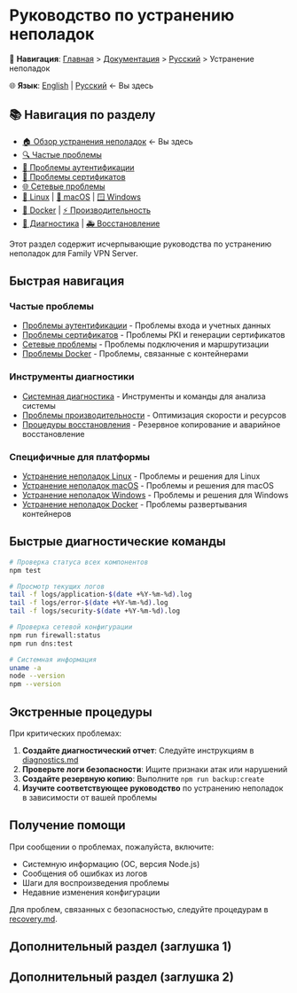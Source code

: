 # Руководство по устранению неполадок

📍 **Навигация**: [Главная](../../../README.md) > [Документация](../../README.md) > [Русский](../README.md) > Устранение неполадок

🌐 **Язык**: [English](../../en/troubleshooting/README.md) | [Русский](../../ru/troubleshooting/README.md) ← Вы здесь

## 📚 Навигация по разделу

- [🏠 Обзор устранения неполадок](README.md) ← Вы здесь
- [🔍 Частые проблемы](common-issues.md)
- [🔐 Проблемы аутентификации](authentication.md)
- [📜 Проблемы сертификатов](certificates.md)
- [🌐 Сетевые проблемы](network.md)
- [🐧 Linux](linux.md) | [🍎 macOS](macos.md) | [🪟 Windows](windows.md)
- [🐳 Docker](docker.md) | [⚡ Производительность](performance.md)
- [🔧 Диагностика](diagnostics.md) | [🚑 Восстановление](recovery.md)

Этот раздел содержит исчерпывающие руководства по устранению неполадок для Family VPN Server.

## Быстрая навигация

### Частые проблемы
- [Проблемы аутентификации](authentication.md) - Проблемы входа и учетных данных
- [Проблемы сертификатов](certificates.md) - Проблемы PKI и генерации сертификатов
- [Сетевые проблемы](network.md) - Проблемы подключения и маршрутизации
- [Проблемы Docker](docker.md) - Проблемы, связанные с контейнерами

### Инструменты диагностики
- [Системная диагностика](diagnostics.md) - Инструменты и команды для анализа системы
- [Проблемы производительности](performance.md) - Оптимизация скорости и ресурсов
- [Процедуры восстановления](recovery.md) - Резервное копирование и аварийное восстановление

### Специфичные для платформы
- [Устранение неполадок Linux](linux.md) - Проблемы и решения для Linux
- [Устранение неполадок macOS](macos.md) - Проблемы и решения для macOS
- [Устранение неполадок Windows](windows.md) - Проблемы и решения для Windows
- [Устранение неполадок Docker](docker.md) - Проблемы развертывания контейнеров

## Быстрые диагностические команды

```bash
# Проверка статуса всех компонентов
npm test

# Просмотр текущих логов
tail -f logs/application-$(date +%Y-%m-%d).log
tail -f logs/error-$(date +%Y-%m-%d).log
tail -f logs/security-$(date +%Y-%m-%d).log

# Проверка сетевой конфигурации
npm run firewall:status
npm run dns:test

# Системная информация
uname -a
node --version
npm --version
```

## Экстренные процедуры

При критических проблемах:

1. **Создайте диагностический отчет**: Следуйте инструкциям в [diagnostics.md](diagnostics.md)
2. **Проверьте логи безопасности**: Ищите признаки атак или нарушений
3. **Создайте резервную копию**: Выполните `npm run backup:create`
4. **Изучите соответствующее руководство** по устранению неполадок в зависимости от вашей проблемы

## Получение помощи

При сообщении о проблемах, пожалуйста, включите:
- Системную информацию (ОС, версия Node.js)
- Сообщения об ошибках из логов
- Шаги для воспроизведения проблемы
- Недавние изменения конфигурации

Для проблем, связанных с безопасностью, следуйте процедурам в [recovery.md](recovery.md).

<!-- auto-added placeholders to match EN structure -->

## Дополнительный раздел (заглушка 1)


## Дополнительный раздел (заглушка 2)
